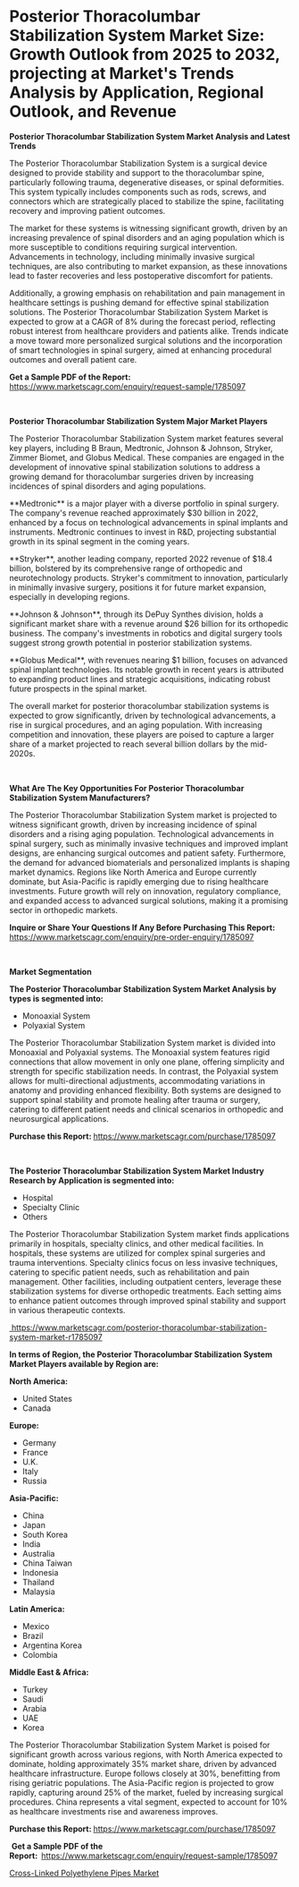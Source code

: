 <p><h1>Posterior Thoracolumbar Stabilization System Market Size: Growth Outlook from 2025 to 2032, projecting at Market's Trends Analysis by Application, Regional Outlook, and Revenue</h1></p><p><strong>Posterior Thoracolumbar Stabilization System Market Analysis and Latest Trends</strong></p>
<p><p>The Posterior Thoracolumbar Stabilization System is a surgical device designed to provide stability and support to the thoracolumbar spine, particularly following trauma, degenerative diseases, or spinal deformities. This system typically includes components such as rods, screws, and connectors which are strategically placed to stabilize the spine, facilitating recovery and improving patient outcomes.</p><p>The market for these systems is witnessing significant growth, driven by an increasing prevalence of spinal disorders and an aging population which is more susceptible to conditions requiring surgical intervention. Advancements in technology, including minimally invasive surgical techniques, are also contributing to market expansion, as these innovations lead to faster recoveries and less postoperative discomfort for patients.</p><p>Additionally, a growing emphasis on rehabilitation and pain management in healthcare settings is pushing demand for effective spinal stabilization solutions. The Posterior Thoracolumbar Stabilization System Market is expected to grow at a CAGR of 8% during the forecast period, reflecting robust interest from healthcare providers and patients alike. Trends indicate a move toward more personalized surgical solutions and the incorporation of smart technologies in spinal surgery, aimed at enhancing procedural outcomes and overall patient care.</p></p>
<p><strong>Get a Sample PDF of the Report:&nbsp;</strong> <a href="https://www.marketscagr.com/enquiry/request-sample/1785097?utm_campaign=3249&utm_medium=2&utm_source=Github&utm_content=ia&utm_term=25032025&utm_id=posterior-thoracolumbar-stabilization-system">https://www.marketscagr.com/enquiry/request-sample/1785097</a></p>
<p>&nbsp;</p>
<p><strong>Posterior Thoracolumbar Stabilization System Major Market Players</strong></p>
<p><p>The Posterior Thoracolumbar Stabilization System market features several key players, including B Braun, Medtronic, Johnson & Johnson, Stryker, Zimmer Biomet, and Globus Medical. These companies are engaged in the development of innovative spinal stabilization solutions to address a growing demand for thoracolumbar surgeries driven by increasing incidences of spinal disorders and aging populations.</p><p>**Medtronic** is a major player with a diverse portfolio in spinal surgery. The company's revenue reached approximately $30 billion in 2022, enhanced by a focus on technological advancements in spinal implants and instruments. Medtronic continues to invest in R&D, projecting substantial growth in its spinal segment in the coming years.</p><p>**Stryker**, another leading company, reported 2022 revenue of $18.4 billion, bolstered by its comprehensive range of orthopedic and neurotechnology products. Stryker's commitment to innovation, particularly in minimally invasive surgery, positions it for future market expansion, especially in developing regions.</p><p>**Johnson & Johnson**, through its DePuy Synthes division, holds a significant market share with a revenue around $26 billion for its orthopedic business. The company's investments in robotics and digital surgery tools suggest strong growth potential in posterior stabilization systems.</p><p>**Globus Medical**, with revenues nearing $1 billion, focuses on advanced spinal implant technologies. Its notable growth in recent years is attributed to expanding product lines and strategic acquisitions, indicating robust future prospects in the spinal market.</p><p>The overall market for posterior thoracolumbar stabilization systems is expected to grow significantly, driven by technological advancements, a rise in surgical procedures, and an aging population. With increasing competition and innovation, these players are poised to capture a larger share of a market projected to reach several billion dollars by the mid-2020s.</p></p>
<p>&nbsp;</p>
<p><strong>What Are The Key Opportunities For Posterior Thoracolumbar Stabilization System Manufacturers?</strong></p>
<p><p>The Posterior Thoracolumbar Stabilization System market is projected to witness significant growth, driven by increasing incidence of spinal disorders and a rising aging population. Technological advancements in spinal surgery, such as minimally invasive techniques and improved implant designs, are enhancing surgical outcomes and patient safety. Furthermore, the demand for advanced biomaterials and personalized implants is shaping market dynamics. Regions like North America and Europe currently dominate, but Asia-Pacific is rapidly emerging due to rising healthcare investments. Future growth will rely on innovation, regulatory compliance, and expanded access to advanced surgical solutions, making it a promising sector in orthopedic markets.</p></p>
<p><strong>Inquire or Share Your Questions If Any Before Purchasing This Report:</strong> <a href="https://www.marketscagr.com/enquiry/pre-order-enquiry/1785097?utm_campaign=3249&utm_medium=2&utm_source=Github&utm_content=ia&utm_term=25032025&utm_id=posterior-thoracolumbar-stabilization-system">https://www.marketscagr.com/enquiry/pre-order-enquiry/1785097</a></p>
<p>&nbsp;</p>
<p><strong>Market Segmentation</strong></p>
<p><strong>The Posterior Thoracolumbar Stabilization System Market Analysis by types is segmented into:</strong></p>
<p><ul><li>Monoaxial System</li><li>Polyaxial System</li></ul></p>
<p><p>The Posterior Thoracolumbar Stabilization System market is divided into Monoaxial and Polyaxial systems. The Monoaxial system features rigid connections that allow movement in only one plane, offering simplicity and strength for specific stabilization needs. In contrast, the Polyaxial system allows for multi-directional adjustments, accommodating variations in anatomy and providing enhanced flexibility. Both systems are designed to support spinal stability and promote healing after trauma or surgery, catering to different patient needs and clinical scenarios in orthopedic and neurosurgical applications.</p></p>
<p><strong>Purchase this Report:&nbsp;</strong><a href="https://www.marketscagr.com/purchase/1785097?utm_campaign=3249&utm_medium=2&utm_source=Github&utm_content=ia&utm_term=25032025&utm_id=posterior-thoracolumbar-stabilization-system">https://www.marketscagr.com/purchase/1785097</a></p>
<p>&nbsp;</p>
<p><strong>The Posterior Thoracolumbar Stabilization System Market Industry Research by Application is segmented into:</strong></p>
<p><ul><li>Hospital</li><li>Specialty Clinic</li><li>Others</li></ul></p>
<p><p>The Posterior Thoracolumbar Stabilization System market finds applications primarily in hospitals, specialty clinics, and other medical facilities. In hospitals, these systems are utilized for complex spinal surgeries and trauma interventions. Specialty clinics focus on less invasive techniques, catering to specific patient needs, such as rehabilitation and pain management. Other facilities, including outpatient centers, leverage these stabilization systems for diverse orthopedic treatments. Each setting aims to enhance patient outcomes through improved spinal stability and support in various therapeutic contexts.</p></p>
<p><a href="https://www.marketscagr.com/posterior-thoracolumbar-stabilization-system-market-r1785097?utm_campaign=3249&utm_medium=2&utm_source=Github&utm_content=ia&utm_term=25032025&utm_id=posterior-thoracolumbar-stabilization-system">&nbsp;https://www.marketscagr.com/posterior-thoracolumbar-stabilization-system-market-r1785097</a></p>
<p><strong>In terms of Region, the Posterior Thoracolumbar Stabilization System Market Players available by Region are:</strong></p>
<p>
    <p> <strong> North America: </strong>
        <ul>
            <li>United States</li>
            <li>Canada</li>
        </ul>
        </p> 
    <p> <strong> Europe: </strong>
        <ul>
            <li>Germany</li>
            <li>France</li>
            <li>U.K.</li>
            <li>Italy</li>
            <li>Russia</li>
        </ul>
        </p> 
    <p> <strong> Asia-Pacific: </strong>
        <ul>
            <li>China</li>
            <li>Japan</li>
            <li>South Korea</li>
            <li>India</li>
            <li>Australia</li>
            <li>China Taiwan</li>
            <li>Indonesia</li>
            <li>Thailand</li>
            <li>Malaysia</li>
        </ul>
        </p> 
    <p> <strong> Latin America: </strong>
        <ul>
            <li>Mexico</li>
            <li>Brazil</li>
            <li>Argentina Korea</li>
            <li>Colombia</li>
        </ul>
        </p> 
    <p> <strong> Middle East & Africa: </strong>
        <ul>
            <li>Turkey</li>
            <li>Saudi</li>
            <li>Arabia</li>
            <li>UAE</li>
            <li>Korea</li>
        </ul>
    </p>
    </p>
<p><p>The Posterior Thoracolumbar Stabilization System Market is poised for significant growth across various regions, with North America expected to dominate, holding approximately 35% market share, driven by advanced healthcare infrastructure. Europe follows closely at 30%, benefitting from rising geriatric populations. The Asia-Pacific region is projected to grow rapidly, capturing around 25% of the market, fueled by increasing surgical procedures. China represents a vital segment, expected to account for 10% as healthcare investments rise and awareness improves.</p></p>
<p><strong>Purchase this Report: </strong><a href="https://www.marketscagr.com/purchase/1785097?utm_campaign=3249&utm_medium=2&utm_source=Github&utm_content=ia&utm_term=25032025&utm_id=posterior-thoracolumbar-stabilization-system">https://www.marketscagr.com/purchase/1785097</a></p>
<p>&nbsp;<strong>Get a Sample PDF of the Report:&nbsp;&nbsp;</strong><a href="https://www.marketscagr.com/enquiry/request-sample/1785097?utm_campaign=3249&utm_medium=2&utm_source=Github&utm_content=ia&utm_term=25032025&utm_id=posterior-thoracolumbar-stabilization-system">https://www.marketscagr.com/enquiry/request-sample/1785097</a></p>
<p><strong></strong></p>
<p><p><a href="https://github.com/bedelibekwe58/Market-Research-Report-List-1/blob/main/cross-linked-polyethylene-pipes-market.md?utm_campaign=3249&utm_medium=2&utm_source=Github&utm_content=ia&utm_term=25032025&utm_id=posterior-thoracolumbar-stabilization-system">Cross-Linked Polyethylene Pipes Market</a></p></p>